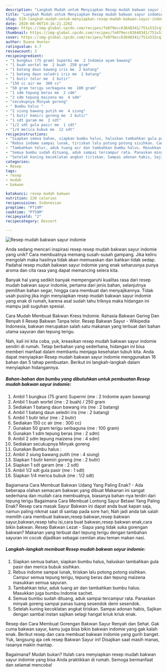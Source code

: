 ```yaml
---
description: "Langkah Mudah untuk Menyiapkan Resep mudah bakwan sayur indomie Anti Gagal"
title: "Langkah Mudah untuk Menyiapkan Resep mudah bakwan sayur indomie Anti Gagal"
slug: 519-langkah-mudah-untuk-menyiapkan-resep-mudah-bakwan-sayur-indomie-anti-gagal
date: 2020-08-06T14:16:21.226Z
image: https://img-global.cpcdn.com/recipes/fe079ecc63648341/751x532cq70/resep-mudah-bakwan-sayur-indomie-foto-resep-utama.jpg
thumbnail: https://img-global.cpcdn.com/recipes/fe079ecc63648341/751x532cq70/resep-mudah-bakwan-sayur-indomie-foto-resep-utama.jpg
cover: https://img-global.cpcdn.com/recipes/fe079ecc63648341/751x532cq70/resep-mudah-bakwan-sayur-indomie-foto-resep-utama.jpg
author: Duane Hunter
ratingvalue: 4.7
reviewcount: 3
recipeingredient:
- "1 bungkus (75 gram) Supermi me  2 Indomie ayam bawang"
- "1 buah wortel me  2 buah  250 gram"
- "1 batang daun bawang iris me  2 batang"
- "1 batang daun seledri iris me  2 batang"
- "1 butir telur me  2 butir"
- "150 cc air me  300 cc"
- "50 gram terigu serbaguna me  100 gram"
- "1 sdm tepung beras me  2 sdm"
- "2 sdm tepung maizena me  4 sdm"
- "secukupnya Minyak goreng"
- " Bumbu halus "
- "2 siung bawang putih me  4 siung"
- "1 butir kemiri goreng me  2 butir"
- "1 sdt garam me  2 sdt"
- "1/2 sdt gula pasir me  1 sdt"
- "1/4 merica bubuk me  12 sdt"
recipeinstructions:
- "Siapkan semua bahan, siapkan bumbu halus, haluskan tambahkan gula pasir dan merica bubuk sisihkan."
- "Rebus indome sampai lunak, tiriskan lalu potong potong sisihkan. Campur semua tepung terigu, tepung beras dan tepung maizena masukkan semua sayuran."
- "Tambahkan telur, aduk tuang air dan tambahkan bumbu halus. Masukkan juga bumbu Indomie sachet."
- "Semua bumbu sudah dituang, aduk sampai tercampur rata. Panaskan minyak goreng sampai panas tuang sesendok demi sesendok."
- "Setelah kuning kecoklatan angkat tiriskan. Sampai adonan habis, Sajikan dengan sambal instan sajikan selagi hangat kriuk kriuk enak."
categories:
- Resep
tags:
- resep
- mudah
- bakwan

katakunci: resep mudah bakwan 
nutrition: 220 calories
recipecuisine: Indonesian
preptime: "PT14M"
cooktime: "PT59M"
recipeyield: "2"
recipecategory: Dessert

---
```



![Resep mudah bakwan sayur indomie](https://img-global.cpcdn.com/recipes/fe079ecc63648341/751x532cq70/resep-mudah-bakwan-sayur-indomie-foto-resep-utama.jpg)

Anda sedang mencari inspirasi resep resep mudah bakwan sayur indomie yang unik? Cara membuatnya memang susah-susah gampang. Jika keliru mengolah maka hasilnya tidak akan memuaskan dan bahkan tidak sedap. Padahal resep mudah bakwan sayur indomie yang enak seharusnya punya aroma dan cita rasa yang dapat memancing selera kita.

Banyak hal yang sedikit banyak mempengaruhi kualitas rasa dari resep mudah bakwan sayur indomie, pertama dari jenis bahan, selanjutnya pemilihan bahan segar, hingga cara membuat dan menyajikannya. Tidak usah pusing jika ingin menyiapkan resep mudah bakwan sayur indomie yang enak di rumah, karena asal sudah tahu triknya maka hidangan ini mampu jadi suguhan spesial.

Cara Mudah Membuat Bakwan Kress Indomie. Rahasia Bakwan Garing Dan Renyah ll Resep Bakwan Tanpa telor. Resep Bakwan Sayur - Wikipedia Indonesia, bakwan merupakan salah satu makanan yang terbuat dari bahan utama sayuran dan tepung terigu.


Nah, kali ini kita coba, yuk, kreasikan resep mudah bakwan sayur indomie sendiri di rumah. Tetap berbahan yang sederhana, hidangan ini bisa memberi manfaat dalam membantu menjaga kesehatan tubuh kita. Anda dapat menyiapkan Resep mudah bakwan sayur indomie menggunakan 16 bahan dan 5 tahap pembuatan. Berikut ini langkah-langkah dalam menyiapkan hidangannya.

<!--inarticleads1-->

##### Bahan-bahan dan bumbu yang dibutuhkan untuk pembuatan Resep mudah bakwan sayur indomie:

1. Ambil 1 bungkus (75 gram) Supermi (me : 2 Indomie ayam bawang)
1. Ambil 1 buah wortel (me : 2 buah) / 250 gram
1. Sediakan 1 batang daun bawang iris (me : 2 batang)
1. Ambil 1 batang daun seledri iris (me : 2 batang)
1. Ambil 1 butir telur (me : 2 butir)
1. Sediakan 150 cc air (me : 300 cc)
1. Gunakan 50 gram terigu serbaguna (me : 100 gram)
1. Gunakan 1 sdm tepung beras (me : 2 sdm)
1. Ambil 2 sdm tepung maizena (me : 4 sdm)
1. Sediakan secukupnya Minyak goreng
1. Gunakan  Bumbu halus :
1. Ambil 2 siung bawang putih (me : 4 siung)
1. Siapkan 1 butir kemiri goreng (me : 2 butir)
1. Siapkan 1 sdt garam (me : 2 sdt)
1. Ambil 1/2 sdt gula pasir (me : 1 sdt)
1. Siapkan 1/4 merica bubuk (me : 1/2 sdt)


Bagiamana Cara Membuat Bakwan Udang Yang Paling Enak? - Ada beberapa olahan semacam bakwan yang dibuat Makanan ini sangat sederhana dan mudah cara membuatnya, biasanya bahan-nya terdiri dari tepung terigu Bagaimana Cara Membuat Lontong Sayur Betawi Yang Paling Enak? Resep cara masak Sayur Bakwan ini dapat anda buat kapan saja, namun paling nikmat saat di santap pada sore hari, Nah jadi anda tak salah memilih cara membuat bakwan,resep bakwan,resep bakwan sayur,bakwan,resep tahu isi,cara buat bakwan,resep bakwan enak,cara bikin bakwan. Resep Bakwan Lezat - Siapa yang tidak suka gorengan bakwan? Makanan yang terbuat dari tepung terigu dengan tambahan sayuran ini cocok dijadikan sebagai cemilan atau teman makan nasi. 

<!--inarticleads2-->

##### Langkah-langkah membuat Resep mudah bakwan sayur indomie:

1. Siapkan semua bahan, siapkan bumbu halus, haluskan tambahkan gula pasir dan merica bubuk sisihkan.
1. Rebus indome sampai lunak, tiriskan lalu potong potong sisihkan. Campur semua tepung terigu, tepung beras dan tepung maizena masukkan semua sayuran.
1. Tambahkan telur, aduk tuang air dan tambahkan bumbu halus. Masukkan juga bumbu Indomie sachet.
1. Semua bumbu sudah dituang, aduk sampai tercampur rata. Panaskan minyak goreng sampai panas tuang sesendok demi sesendok.
1. Setelah kuning kecoklatan angkat tiriskan. Sampai adonan habis, Sajikan dengan sambal instan sajikan selagi hangat kriuk kriuk enak.


Resep dan Cara Membuat Gorengan Bakwan Sayur Renyah dan Sehat. Gak cuma bakwan sayur, kamu juga bisa bikin bakwan indomie yang gak kalah enak. Berikut resep dan cara membuat bakwan indomie yang gurih banget. Yuk, langsung aja cek resep Bakwan Sayur ini! Disajikan saat masih manas, rasanya makin mantap. 

Bagaimana? Mudah bukan? Itulah cara menyiapkan resep mudah bakwan sayur indomie yang bisa Anda praktikkan di rumah. Semoga bermanfaat dan selamat mencoba!
